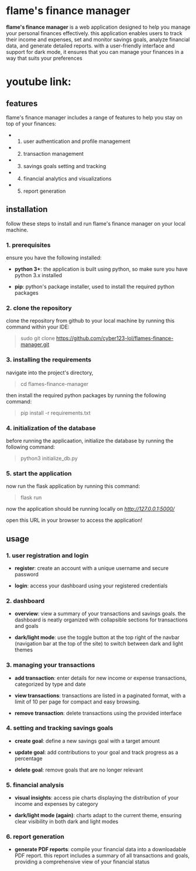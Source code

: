 # flame's finance manager

**flame's finance manager** is a web application designed to help you manage your personal finances effectively. this application enables users to track their income and expenses, set and monitor savings goals, analyze financial data, and generate detailed reports. with a user-friendly interface and support for dark mode, it ensures that you can manage your finances in a way that suits your preferences

# youtube link:

## features

flame's finance manager includes a range of features to help you stay on top of your finances:

* 1. user authentication and profile management


* 2. transaction management


* 3. savings goals setting and tracking


* 4. financial analytics and visualizations


* 5. report generation


## installation

follow these steps to install and run flame's finance manager on your local machine.

### 1. prerequisites

ensure you have the following installed:

- **python 3+**: the application is built using python, so make sure you have python 3.x installed

- **pip**: python's package installer, used to install the required python packages

### 2. clone the repository

clone the repository from github to your local machine by running this command within your IDE:

> sudo git clone https://github.com/cyber123-lol/flames-finance-manager.git

### 3. installing the requirements

navigate into the project's directory,

> cd flames-finance-manager

then install the required python packages by running the following command:

> pip install -r requirements.txt

### 4. initialization of the database

before running the applicaation, initialize the database by running the following command:

> python3 initialize_db.py

### 5. start the application

now run the flask application by running this command:
> flask run

now the application should be running locally on *http://127.0.0.1:5000/*

open this URL in your browser to access the application!




## usage

### 1. user registration and login

- **register**: create an account with a unique username and secure password

- **login**: access your dashboard using your registered credentials

### 2. dashboard

- **overview**: view a summary of your transactions and savings goals. the dashboard is neatly organized with collapsible sections for transactions and goals

- **dark/light mode**: use the toggle button at the top right of the navbar (navigation bar at the top of the site) to switch between dark and light themes

### 3. managing your transactions

- **add transaction**: enter details for new income or expense transactions, categorized by type and date

- **view transactions**: transactions are listed in a paginated format, with a limit of 10 per page for compact and easy browsing.

- **remove transaction**: delete transactions using the provided interface

### 4. setting and tracking savings goals

- **create goal**: define a new savings goal with a target amount

- **update goal**: add contributions to your goal and track progress as a percentage

- **delete goal**: remove goals that are no longer relevant

### 5. financial analysis

- **visual insights**: access pie charts displaying the distribution of your income and expenses by category

- **dark/light mode (again)**: charts adapt to the current theme, ensuring clear visibility in both dark and light modes

### 6. report generation

- **generate PDF reports**: compile your financial data into a downloadable PDF report. this report includes a summary of all transactions and goals, providing a comprehensive view of your financial status
